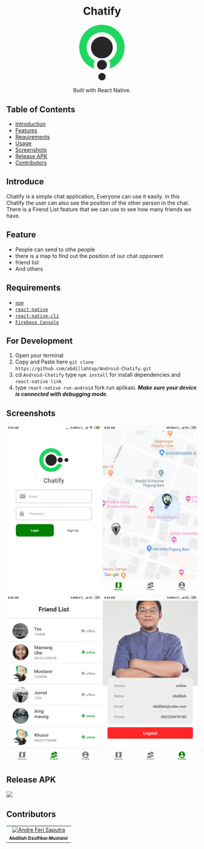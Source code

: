 <h1 align="center">Chatify</h1>
<p align="center">
  <img width="120" src="./src/assets/logo.png"/>
</p>

<p align="center">
  Built with React Native.
</p>

## Table of Contents

- [Introduction](#introduction)
- [Features](#features)
- [Requirements](#requirements)
- [Usage](#usage-for-development)
- [Screenshots](#screenshots)
- [Release APK](#release-apk)
- [Contributors](#contributors)

## Introduce
Chatify is a simple chat application, Everyone can use it easily. in this Chatify the user can also see the position of the other person in the chat. There is a Firend List feature that we can use to see how many friends we have.

## Feature
* People can send to othe people
* there is a map to find out the position of our chat opponent
* friend list
* And others

## Requirements
* [`npm`](https://www.npmjs.com/get-npm)
* [`react-native`](https://facebook.github.io/react-native/docs/getting-started)
* [`react-native-cli`](https://facebook.github.io/react-native/docs/getting-started)
* [`Firebase Console`](https://console.firebase.google.com)

## For Development
1. Open your terminal
2. Copy and Paste here `git clone https://github.com/abdillahtop/Android-Chatify.git`
3. cd `Android-Chatify` type `npm install` for install dependencies and `react-native link`
4. type `react-native run-android` fork run aplikasi. ***Make sure your device is connected with debugging mode***.

## Screenshots
<div align="center">
    <img width="250" src="./src/assets/screenshot/login.png">    
    <img width="250" src="./src/assets/screenshot/map.png">
    <img width="250" src="./src/assets/screenshot/friendlist.png">
<img width="250" src="./src/assets/screenshot/profile.png">
</div>


## Release APK
<a href="https://drive.google.com/uc?id=1aCMaRVMUI4jtfdT9NR5EAneNbt-WI3iM&export=download">
  <img src="https://img.shields.io/badge/Download%20on%20the-Google%20Drive-blue.svg?style=popout&logo=google-drive"/>
</a>

## Contributors
<center>
  <table>
    <tr>
      <td align="center">
        <a href="https://github.com/abdillahtop">
          <img width="100" src="https://avatars3.githubusercontent.com/u/50162090?s=460&v=4" alt="Andre Feri Saputra"><br/>
          <sub><b>Abdillah Dzulfikar Mustanir</b></sub>
        </a>
      </td>
    </tr>
  </table>
</center>
